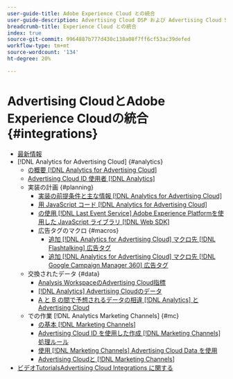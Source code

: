 ```yaml
---
user-guide-title: Adobe Experience Cloud との統合
user-guide-description: Advertising Cloud DSP および Advertising Cloud Search と他の Adobe Experience Cloud 製品およびサービスとの統合について学習します。
breadcrumb-title: Experience Cloud との統合
index: true
source-git-commit: 9964887b777d430c138a08f7ff6cf53ac39defed
workflow-type: tm+mt
source-wordcount: '134'
ht-degree: 20%

---
```



# Advertising CloudとAdobe Experience Cloudの統合 {#integrations}
<!--  ADD LATER: and Adobe Experience Platform -->

+ [最新情報](/help/integrations/home.md)
+ [!DNL Analytics for Advertising Cloud] {#analytics}
   + [の概要 [!DNL Analytics for Advertising Cloud]](/help/integrations/analytics/overview.md)
   + [Advertising Cloud ID 使用者 [!DNL Analytics]](/help/integrations/analytics/ids.md)
   + 実装の計画 {#planning}
      + [実装の前提条件と主な情報 [!DNL Analytics for Advertising Cloud]](/help/integrations/analytics/prerequisites.md)
      + [用 JavaScript コード [!DNL Analytics for Advertising Cloud]](/help/integrations/analytics/javascript.md)
      + [の使用 [!DNL Last Event Service] Adobe Experience Platformを使用した JavaScript ライブラリ [!DNL Web SDK]](/help/integrations/analytics/web-sdk.md)
      + 広告タグのマクロ {#macros}
         + [追加 [!DNL Analytics for Advertising Cloud] マクロ先 [!DNL Flashtalking] 広告タグ](/help/integrations/analytics/macros-flashtalking.md)
         + [追加 [!DNL Analytics for Advertising Cloud] マクロ先 [!DNL Google Campaign Manager 360] 広告タグ](/help/integrations/analytics/macros-google-campaign-manager.md)
   + 交換されたデータ {#data}
      + [Analysis WorkspaceのAdvertising Cloud指標](/help/integrations/analytics/advertising-cloud-metrics-in-analytics.md)
      + [[!DNL Analytics] Advertising Cloudのデータ](/help/integrations/analytics/analytics-data-in-advertising-cloud.md)
      + [A と B の間で予想されるデータの相違 [!DNL Analytics] とAdvertising Cloud](/help/integrations/analytics/data-variances.md)
   + での作業 [!DNL Analytics Marketing Channels] {#mc}
      + [の基本 [!DNL Marketing Channels]](/help/integrations/analytics/marketing-channels/mc-overview.md)
      + [Advertising Cloud ID を使用した作成 [!DNL Marketing Channels] 処理ルール](/help/integrations/analytics/marketing-channels/mc-ids.md)
      + [使用 [!DNL Marketing Channels] Advertising Cloud Data を使用](/help/integrations/analytics/marketing-channels/mc-ac-data.md)
      + [Advertising Cloudと [!DNL Marketing Channels]](/help/integrations/analytics/marketing-channels/mc-data-variances.md)
+ [ビデオTutorialsAdvertising Cloud Integrations に関する](https://experienceleague.adobe.com/docs/advertising-cloud-learn/tutorials/overview.html)<!-- rename if the tutorials TOC structure changes -->
